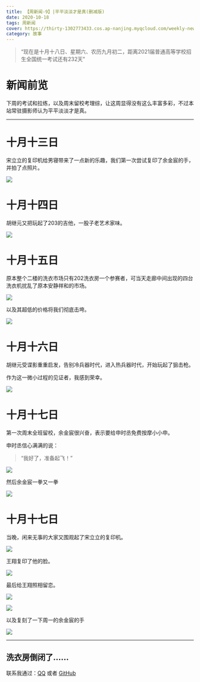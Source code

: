 ```yaml
---
title: 【周新闻-9】|平平淡淡才是真(删减版)
date: 2020-10-18
tags: 周新闻
cover: https://thirty-1302773433.cos.ap-nanjing.myqcloud.com/weekly-news/9/DSC_7543.JPG
category: 故事
---
```

> “现在是十月十八日、星期六、农历九月初二，距离2021届普通高等学校招生全国统一考试还有232天"

# 新闻前览  
下周的考试和拉练，以及周末留校考理综，让这周显得没有这么丰富多彩，不过本站常驻摄影师认为平平淡淡才是真。  

---

# 十月十三日

宋立立的复印机给男寝带来了一点新的乐趣，我们第一次尝试复印了余金宸的手，并拍了点照片。 

![](https://thirty-1302773433.cos.ap-nanjing.myqcloud.com/weekly-news/9/DSC_6974.JPG)

# 十月十四日  

胡继元又把玩起了203的吉他，一股子老艺术家味。  

![](https://thirty-1302773433.cos.ap-nanjing.myqcloud.com/weekly-news/9/DSC_7004.JPG)

# 十月十五日

原本整个二楼的洗衣市场只有202洗衣房一个参赛者，可当天走廊中间出现的四台洗衣机扰乱了原本安静祥和的市场。  

![](https://thirty-1302773433.cos.ap-nanjing.myqcloud.com/weekly-news/9/DSC_7543.JPG)

以及其超低的价格将我们彻底击垮。  

![](https://thirty-1302773433.cos.ap-nanjing.myqcloud.com/weekly-news/9/DSC_7563.JPG)

# 十月十六日  

胡继元受谍影重重启发，告别冷兵器时代，进入热兵器时代，开始玩起了狙击枪。  

作为这一微小过程的见证者，我感到荣幸。 

![](https://thirty-1302773433.cos.ap-nanjing.myqcloud.com/weekly-news/9/DSC_7087.JPG)  


# 十月十七日  

第一次周末全班留校，余金宸很兴奋，表示要给申时丞免费按摩小小申。  

申时丞信心满满的说：  

> “我好了，准备起飞！”

![](https://thirty-1302773433.cos.ap-nanjing.myqcloud.com/weekly-news/9/DSC_7226.JPG)  

然后余金宸一拳又一拳  

![](https://thirty-1302773433.cos.ap-nanjing.myqcloud.com/weekly-news/9/DSC_7234.JPG)  

# 十月十七日  

当晚，闲来无事的大家又围观起了宋立立的复印机。

![](https://thirty-1302773433.cos.ap-nanjing.myqcloud.com/weekly-news/9/DSC_7253.JPG)  

王翔复印了他的脸。  

![](https://thirty-1302773433.cos.ap-nanjing.myqcloud.com/weekly-news/9/DSC_7255.JPG)    

最后给王翔照相留恋。  

![](https://thirty-1302773433.cos.ap-nanjing.myqcloud.com/weekly-news/9/DSC_7256.JPG)  

![](https://thirty-1302773433.cos.ap-nanjing.myqcloud.com/weekly-news/9/DSC_7262.JPG)

以及复刻了一下周一的余金宸的手  

![](https://thirty-1302773433.cos.ap-nanjing.myqcloud.com/weekly-news/9/DSC_7266.JPG)

---

洗衣房倒闭了……
---

联系我通过：[QQ](https://thirty-1302773433.cos.ap-nanjing.myqcloud.com/post/about/1601644798481_temp_qrcode_share_9993.png) 或者 [GitHub](https://github.com)  

